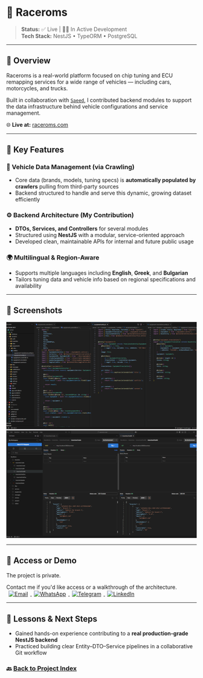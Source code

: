 # 🚀 Raceroms

> **Status:** ✅ Live | 👨‍🔧 In Active Development  
> **Tech Stack:** NestJS • TypeORM • PostgreSQL 

---

## 🧾 Overview

Raceroms is a real-world platform focused on chip tuning and ECU remapping services for a wide range of vehicles — including cars, motorcycles, and trucks.

Built in collaboration with [`Saeed`](https://github.com/sa8ab), I contributed backend modules to support the data infrastructure behind vehicle configurations and service management.

🌐 **Live at:** [raceroms.com](https://raceroms.com)

---

## 🧩 Key Features

### 🧠 Vehicle Data Management (via Crawling)
- Core data (brands, models, tuning specs) is **automatically populated by crawlers** pulling from third-party sources
- Backend structured to handle and serve this dynamic, growing dataset efficiently


### ⚙️ Backend Architecture (My Contribution)
- **DTOs, Services, and Controllers** for several modules
- Structured using **NestJS** with a modular, service-oriented approach
- Developed clean, maintainable APIs for internal and future public usage

### 🌍 Multilingual & Region-Aware
- Supports multiple languages including **English**, **Greek**, and **Bulgarian**
- Tailors tuning data and vehicle info based on regional specifications and availability


---

## 📸 Screenshots

![raceroms-source](./assets/raceroms-source.png)
![raceroms-postman](./assets/raceroms-postman.png)

---

## 🤝 Access or Demo

The project is private.  
<p>
    Contact me if you'd like access or a walkthrough of the architecture.
    <a href="mailto:samadeagle@yahoo.com" target="_blank" rel="noreferrer">
    <img src="https://img.icons8.com/fluency/20/new-post.png" width="20" height="20" alt="Email" style="display:inline; text-decoration: none; vertical-align:middle; margin: 0 6px;" />
    </a>
    <a href="https://wa.me/989146446078" target="_blank" rel="noreferrer">
    <img src="https://img.icons8.com/color/20/whatsapp--v1.png" width="20" height="20" alt="WhatsApp" style="display:inline; text-decoration: none; vertical-align:middle; margin: 0 6px;" />
    </a>
    <a href="https://t.me/SamadTnd" target="_blank" rel="noreferrer">
    <img src="https://img.icons8.com/ios-filled/20/0088cc/telegram-app.png" width="20" height="20" alt="Telegram" style="display:inline; text-decoration: none; vertical-align:middle; margin: 0 6px;" />
    </a>
    <a href="https://www.linkedin.com/in/samad-taghinejad/" target="_blank" rel="noreferrer">
    <img src="https://raw.githubusercontent.com/danielcranney/readme-generator/main/public/icons/socials/linkedin.svg" width="20" height="20" alt="LinkedIn" style="display:inline; text-decoration: none; vertical-align:middle; margin: 0 6px;" />
    </a>
</p>

---

## 🧠 Lessons & Next Steps

- Gained hands-on experience contributing to a **real production-grade NestJS backend**
- Practiced building clear Entity–DTO–Service pipelines in a collaborative Git workflow

### 🔙 [Back to Project Index](../README.md)
